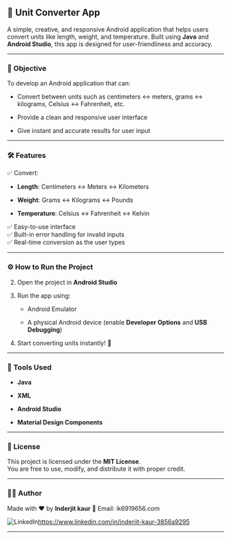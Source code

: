 
## 📱 Unit Converter App

A simple, creative, and responsive Android application that helps users convert units like length, weight, and temperature. Built using **Java** and **Android Studio**, this app is designed for user-friendliness and accuracy.

----------

### 📌 Objective

To develop an Android application that can:

-   Convert between units such as centimeters ↔ meters, grams ↔ kilograms, Celsius ↔ Fahrenheit, etc.
    
-   Provide a clean and responsive user interface
    
-   Give instant and accurate results for user input
    

----------

### 🛠️ Features

✅ Convert:

-   **Length**: Centimeters ↔ Meters ↔ Kilometers
    
-   **Weight**: Grams ↔ Kilograms ↔ Pounds
    
-   **Temperature**: Celsius ↔ Fahrenheit ↔ Kelvin
    

✅ Easy-to-use interface  
✅ Built-in error handling for invalid inputs  
✅ Real-time conversion as the user types

----------

### ⚙️ How to Run the Project


2.  Open the project in **Android Studio**
    
3.  Run the app using:
    
    -   Android Emulator
        
    -   A physical Android device (enable **Developer Options** and **USB Debugging**)
        
4.  Start converting units instantly! 🔁
    

----------

### 🧰 Tools Used

-   **Java**
    
-   **XML**
    
-   **Android Studio**
    
-   **Material Design Components**
    
----------

### 📝 License

This project is licensed under the **MIT License**.  
You are free to use, modify, and distribute it with proper credit.

----------

### 🙋‍♂️ Author

Made with ❤️ by **Inderjit kaur**
📧 Email: ik6919656.com  

 ![LinkedIn](https://img.shields.io/badge/LinkedIn-blue?logo=linkedin&style=for-the-badge)https://www.linkedin.com/in/inderjit-kaur-3856a9295


----------
